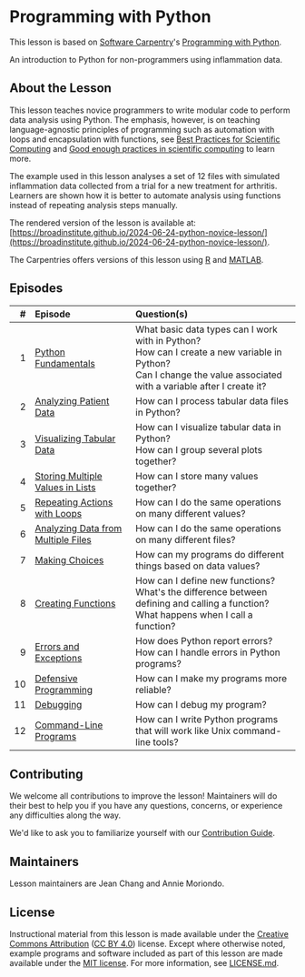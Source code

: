 # Programming with Python

This lesson is based on [Software Carpentry][sw-site]'s [Programming with Python][sw-python].

An introduction to Python for non-programmers using inflammation data.

## About the Lesson

This lesson teaches novice programmers to write modular code to perform data analysis
using Python. The emphasis, however, is on teaching language-agnostic principles of
programming such as automation with loops and encapsulation with functions,
see [Best Practices for Scientific Computing][best-practices] and
[Good enough practices in scientific computing][good-practices] to learn more.

The example used in this lesson analyses a set of 12 files with simulated inflammation
data collected from a trial for a new treatment for arthritis. Learners are shown
how it is better to automate analysis using functions instead of repeating analysis
steps manually.

The rendered version of the lesson is available at:
[https://broadinstitute.github.io/2024-06-24-python-novice-lesson/](https://broadinstitute.github.io/2024-06-24-python-novice-lesson/).

The Carpentries offers versions of this lesson using [R] and [MATLAB].

## Episodes

| \#   | Episode | Question(s)                                                                  |
| --: | :------ | :--------------------------------------------------------------------------- |
| 1   | [Python Fundamentals][episode01]        | What basic data types can I work with in Python?<br>How can I create a new variable in Python?<br>Can I change the value associated with a variable after I create it?                             |
| 2   | [Analyzing Patient Data][episode02]        | How can I process tabular data files in Python?                              |
| 3   | [Visualizing Tabular Data][episode03]        | How can I visualize tabular data in Python?<br>How can I group several plots together?                                  |
| 4   | [Storing Multiple Values in Lists][episode04]        | How can I store many values together?                                        |
| 5   | [Repeating Actions with Loops][episode05]        | How can I do the same operations on many different values?                   |
| 6   | [Analyzing Data from Multiple Files][episode06]        | How can I do the same operations on many different files?                    |
| 7   | [Making Choices][episode07]        | How can my programs do different things based on data values?                |
| 8   | [Creating Functions][episode08]        | How can I define new functions?<br>What's the difference between defining and calling a function?<br>What happens when I call a function?                                              |
| 9   | [Errors and Exceptions][episode09]        | How does Python report errors?<br>How can I handle errors in Python programs?                                               |
| 10  | [Defensive Programming][episode10]        | How can I make my programs more reliable?                                    |
| 11  | [Debugging][episode11]        | How can I debug my program?                                                  |
| 12  | [Command-Line Programs][episode12]        | How can I write Python programs that will work like Unix command-line tools? |

## Contributing

We welcome all contributions to improve the lesson!
Maintainers will do their best to help you if you have any questions, concerns,
or experience any difficulties along the way.

We'd like to ask you to familiarize yourself with our [Contribution Guide](CONTRIBUTING.md).

## Maintainers

Lesson maintainers are Jean Chang and Annie Moriondo.

## License

Instructional material from this lesson is made available under the
[Creative Commons Attribution][cc-by-human] ([CC BY 4.0][cc-by-legal]) license. Except where
otherwise noted, example programs and software included as part of this lesson are made available
under the [MIT license][mit-license]. For more information, see [LICENSE.md](LICENSE.md).

[sw-python]: https://swcarpentry.github.io/python-novice-inflammation/
[sw-site]: https://software-carpentry.org/
[best-practices]: https://journals.plos.org/plosbiology/article?id=10.1371/journal.pbio.1001745
[good-practices]: https://journals.plos.org/ploscompbiol/article?id=10.1371/journal.pcbi.1005510
[R]: https://github.com/swcarpentry/r-novice-inflammation
[MATLAB]: https://github.com/swcarpentry/matlab-novice-inflammation
[episode01]: https://broadinstitute.github.io/2024-06-24-python-novice-lesson//01-intro/index.html
[episode02]: https://broadinstitute.github.io/2024-06-24-python-novice-lesson//02-numpy/index.html
[episode03]: https://broadinstitute.github.io/2024-06-24-python-novice-lesson//03-matplotlib/index.html
[episode04]: https://broadinstitute.github.io/2024-06-24-python-novice-lesson//04-lists/index.html
[episode05]: https://broadinstitute.github.io/2024-06-24-python-novice-lesson//05-loop/index.html
[episode06]: https://broadinstitute.github.io/2024-06-24-python-novice-lesson//06-files/index.html
[episode07]: https://broadinstitute.github.io/2024-06-24-python-novice-lesson//07-cond/index.html
[episode08]: https://broadinstitute.github.io/2024-06-24-python-novice-lesson//08-func/index.html
[episode09]: https://broadinstitute.github.io/2024-06-24-python-novice-lesson//09-errors/index.html
[episode10]: https://broadinstitute.github.io/2024-06-24-python-novice-lesson//10-defensive/index.html
[episode11]: https://broadinstitute.github.io/2024-06-24-python-novice-lesson//11-debugging/index.html
[episode12]: https://broadinstitute.github.io/2024-06-24-python-novice-lesson//12-cmdline/index.html
[cc-by-human]: https://creativecommons.org/licenses/by/4.0/
[cc-by-legal]: https://creativecommons.org/licenses/by/4.0/legalcode
[mit-license]: https://opensource.org/licenses/mit-license.html

